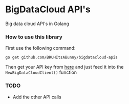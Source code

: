 # BigDataCloud API's
Big data cloud API's  in Golang

### How to use this library
First use the following command:

``go get github.com/BRUHItsABunny/bigdatacloud-apis``

Then get your API key from [here](https://www.bigdatacloud.com/) and just feed it into the `NewBigDataCloudClient()` function

### TODO
* Add the other API calls
